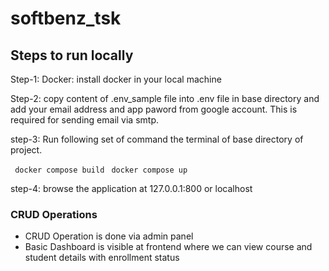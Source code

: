 # softbenz_tsk

## Steps to run locally

Step-1: Docker: install docker in your local machine

Step-2: copy content of .env_sample file into .env file in base directory and add your email address and app paword from google account. This is required for sending email via smtp.

step-3: Run following set of command the terminal of base directory of project. 
 
 ` docker compose build`
 ` docker compose up`

step-4: browse the application at 127.0.0.1:800 or localhost

### CRUD Operations
- CRUD Operation is done via admin panel
- Basic Dashboard is visible at frontend where we can view course and student details with enrollment status






